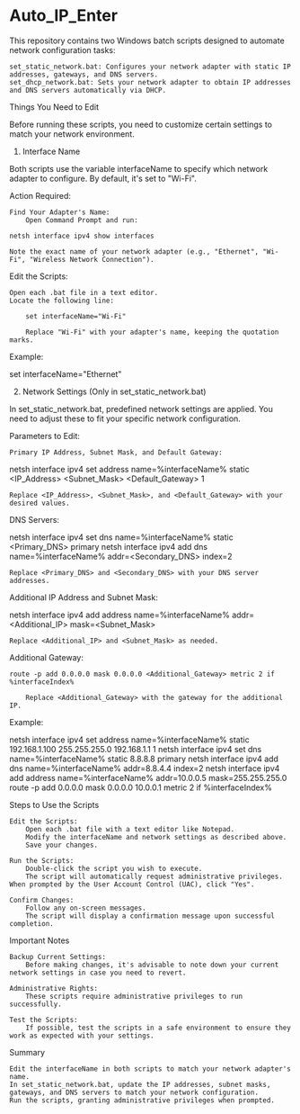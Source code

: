 # Auto_IP_Enter

This repository contains two Windows batch scripts designed to automate network configuration tasks:

    set_static_network.bat: Configures your network adapter with static IP addresses, gateways, and DNS servers.
    set_dhcp_network.bat: Sets your network adapter to obtain IP addresses and DNS servers automatically via DHCP.

Things You Need to Edit

Before running these scripts, you need to customize certain settings to match your network environment.
1. Interface Name

Both scripts use the variable interfaceName to specify which network adapter to configure. By default, it's set to "Wi-Fi".

Action Required:

    Find Your Adapter's Name:
        Open Command Prompt and run:

    netsh interface ipv4 show interfaces

    Note the exact name of your network adapter (e.g., "Ethernet", "Wi-Fi", "Wireless Network Connection").

Edit the Scripts:

    Open each .bat file in a text editor.
    Locate the following line:

        set interfaceName="Wi-Fi"

        Replace "Wi-Fi" with your adapter's name, keeping the quotation marks.

Example:

set interfaceName="Ethernet"

2. Network Settings (Only in set_static_network.bat)

In set_static_network.bat, predefined network settings are applied. You need to adjust these to fit your specific network configuration.

Parameters to Edit:

    Primary IP Address, Subnet Mask, and Default Gateway:

netsh interface ipv4 set address name=%interfaceName% static <IP_Address> <Subnet_Mask> <Default_Gateway> 1

    Replace <IP_Address>, <Subnet_Mask>, and <Default_Gateway> with your desired values.

DNS Servers:

netsh interface ipv4 set dns name=%interfaceName% static <Primary_DNS> primary
netsh interface ipv4 add dns name=%interfaceName% addr=<Secondary_DNS> index=2

    Replace <Primary_DNS> and <Secondary_DNS> with your DNS server addresses.

Additional IP Address and Subnet Mask:

netsh interface ipv4 add address name=%interfaceName% addr=<Additional_IP> mask=<Subnet_Mask>

    Replace <Additional_IP> and <Subnet_Mask> as needed.

Additional Gateway:

    route -p add 0.0.0.0 mask 0.0.0.0 <Additional_Gateway> metric 2 if %interfaceIndex%

        Replace <Additional_Gateway> with the gateway for the additional IP.

Example:

netsh interface ipv4 set address name=%interfaceName% static 192.168.1.100 255.255.255.0 192.168.1.1 1
netsh interface ipv4 set dns name=%interfaceName% static 8.8.8.8 primary
netsh interface ipv4 add dns name=%interfaceName% addr=8.8.4.4 index=2
netsh interface ipv4 add address name=%interfaceName% addr=10.0.0.5 mask=255.255.255.0
route -p add 0.0.0.0 mask 0.0.0.0 10.0.0.1 metric 2 if %interfaceIndex%

Steps to Use the Scripts

    Edit the Scripts:
        Open each .bat file with a text editor like Notepad.
        Modify the interfaceName and network settings as described above.
        Save your changes.

    Run the Scripts:
        Double-click the script you wish to execute.
        The script will automatically request administrative privileges. When prompted by the User Account Control (UAC), click "Yes".

    Confirm Changes:
        Follow any on-screen messages.
        The script will display a confirmation message upon successful completion.

Important Notes

    Backup Current Settings:
        Before making changes, it's advisable to note down your current network settings in case you need to revert.

    Administrative Rights:
        These scripts require administrative privileges to run successfully.

    Test the Scripts:
        If possible, test the scripts in a safe environment to ensure they work as expected with your settings.

Summary

    Edit the interfaceName in both scripts to match your network adapter's name.
    In set_static_network.bat, update the IP addresses, subnet masks, gateways, and DNS servers to match your network configuration.
    Run the scripts, granting administrative privileges when prompted.
